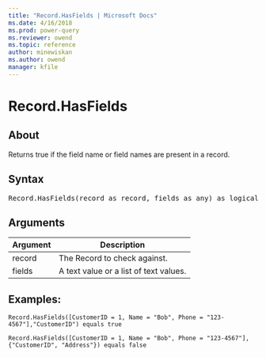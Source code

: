 ```yaml
---
title: "Record.HasFields | Microsoft Docs"
ms.date: 4/16/2018
ms.prod: power-query
ms.reviewer: owend
ms.topic: reference
author: minewiskan
ms.author: owend
manager: kfile
---
```

# Record.HasFields

  
## About  
Returns true if the field name or field names are present in a record.  
  
## Syntax

<pre>
Record.HasFields(record as record, fields as any) as logical  
</pre>
  
## Arguments  
  
|Argument|Description|  
|------------|---------------|  
|record|The Record to check against.|  
|fields|A text value or a list of text values.|  
  
## <a name="__toc360789150"></a>Examples:  
  
```powerquery-m
Record.HasFields([CustomerID = 1, Name = "Bob", Phone = "123-4567"],"CustomerID") equals true  
```  
  
```powerquery-m
Record.HasFields([CustomerID = 1, Name = "Bob", Phone = "123-4567"],{"CustomerID", "Address"}) equals false  
```  
